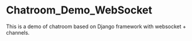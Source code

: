 # Chatroom_Demo_WebSocket
This is a demo of chatroom based on Django framework with websocket + channels.
